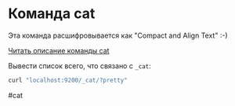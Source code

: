 # Команда cat

Эта команда расшифровывается как "Compact and Align Text" :-)

[Читать описание команды cat](https://www.elastic.co/guide/en/elasticsearch/reference/7.17/cat.html)

Вывести список всего, что связано с `_cat`:
```bash
curl "localhost:9200/_cat/?pretty"
```




#cat